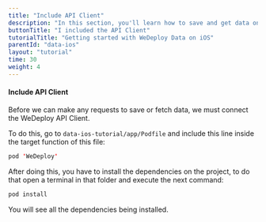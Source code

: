 ```yaml
---
title: "Include API Client"
description: "In this section, you'll learn how to save and get data on iOS using the WeDeploy Swift API Client."
buttonTitle: "I included the API Client"
tutorialTitle: "Getting started with WeDeploy Data on iOS"
parentId: "data-ios"
layout: "tutorial"
time: 30
weight: 4
---
```


#### Include API Client

Before we can make any requests to save or fetch data, we must connect the WeDeploy API Client.

To do this, go to `data-ios-tutorial/app/Podfile` and include this line inside the target function of this file:

```swift
pod 'WeDeploy'
```

After doing this, you have to install the dependencies on the project, to do that open a terminal in that folder and execute the next command:

```swift
pod install
```

You will see all the dependencies being installed.
